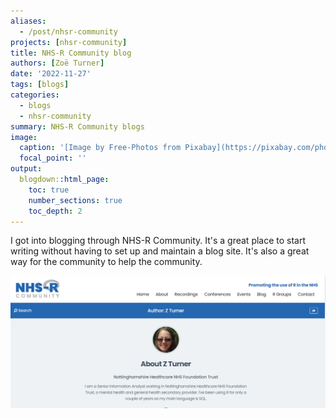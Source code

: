 ```yaml
---
aliases: 
  - /post/nhsr-community
projects: [nhsr-community]
title: NHS-R Community blog
authors: [Zoë Turner]
date: '2022-11-27'
tags: [blogs]
categories:
  - blogs
  - nhsr-community
summary: NHS-R Community blogs
image:
  caption: '[Image by Free-Photos from Pixabay](https://pixabay.com/photos/?utm_source=link-attribution&amp;utm_medium=referral&amp;utm_campaign=image&amp;utm_content=407695)'
  focal_point: ''
output:
  blogdown::html_page:
    toc: true
    number_sections: true
    toc_depth: 2
---
```


I got into blogging through NHS-R Community. It's a great place to start writing without having to set up and maintain a blog site. It's also a great way for the community to help the community.

[![blog](nhsr-community.PNG "NHS-R Community blog")](https://nhsrcommunity.com/blog/author/z-turner/)
